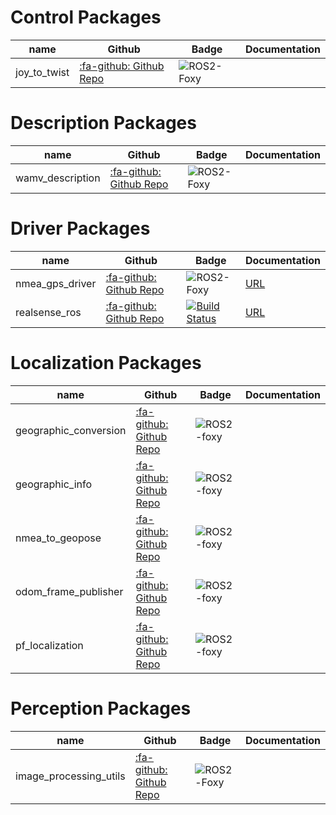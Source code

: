 # Control Packages

|  name  |  Github  |  Badge   | Documentation  |
| ---- | ---- | ---- | ---- |
|  joy_to_twist  | [:fa-github: Github Repo](https://github.com/OUXT-Polaris/joy_to_twist) |  ![ROS2-Foxy](https://github.com/OUXT-Polaris/joy_to_twist/workflows/ROS2-Foxy/badge.svg)  |    |


# Description Packages
|  name  |  Github  |  Badge   | Documentation  |
| ---- | ---- | ---- | ---- |
| wamv_description | [:fa-github: Github Repo](https://github.com/OUXT-Polaris/wamv_description) | ![ROS2-Foxy](https://github.com/OUXT-Polaris/wamv_description/workflows/ROS2-Foxy/badge.svg) |    |

# Driver Packages
|  name  |  Github  |  Badge   | Documentation  |
| ---- | ---- | ---- | ---- |
| nmea_gps_driver | [:fa-github: Github Repo](https://github.com/OUXT-Polaris/nmea_gps_driver) | ![ROS2-Foxy](https://github.com/OUXT-Polaris/nmea_gps_driver/workflows/ROS2-Foxy/badge.svg) | [URL](https://ouxt-polaris.github.io/nmea_gps_driver/) |
| realsense_ros | [:fa-github: Github Repo](https://github.com/IntelRealSense/realsense-ros.git) | [![Build Status](https://travis-ci.org/IntelRealSense/realsense-ros.svg?branch=foxy)](https://travis-ci.org/IntelRealSense/realsense-ros) | [URL](https://github.com/IntelRealSense/realsense-ros/blob/foxy/README.md) |

# Localization Packages
|  name  |  Github  |  Badge   | Documentation  |
| ---- | ---- | ---- | ---- |
| geographic_conversion | [:fa-github: Github Repo](https://github.com/OUXT-Polaris/geographic_conversion) | ![ROS2-foxy](https://github.com/OUXT-Polaris/geographic_conversion/workflows/ROS2-Foxy/badge.svg) |    |
| geographic_info | [:fa-github: Github Repo](https://github.com/OUXT-Polaris/geographic_info) | ![ROS2-foxy](https://github.com/OUXT-Polaris/geographic_info/workflows/ROS2-Foxy/badge.svg) |    |
| nmea_to_geopose | [:fa-github: Github Repo](https://github.com/OUXT-Polaris/nmea_to_geopose) | ![ROS2-foxy](https://github.com/OUXT-Polaris/nmea_to_geopose/workflows/ROS2-Foxy/badge.svg) |    |
| odom_frame_publisher | [:fa-github: Github Repo](https://github.com/OUXT-Polaris/odom_frame_publisher) | ![ROS2-foxy](https://github.com/OUXT-Polaris/odom_frame_publisher/workflows/ROS2-Foxy/badge.svg) |    |
| pf_localization | [:fa-github: Github Repo](https://github.com/OUXT-Polaris/pf_localization) | ![ROS2-foxy](https://github.com/OUXT-Polaris/pf_localization/workflows/ROS2-Foxy/badge.svg) |    |

# Perception Packages
|  name  |  Github  |  Badge   | Documentation  |
| ---- | ---- | ---- | ---- |
| image_processing_utils | [:fa-github: Github Repo](https://github.com/OUXT-Polaris/image_processing_utils) | ![ROS2-Foxy](https://github.com/OUXT-Polaris/image_processing_utils/workflows/ROS2-Foxy/badge.svg) |    |
